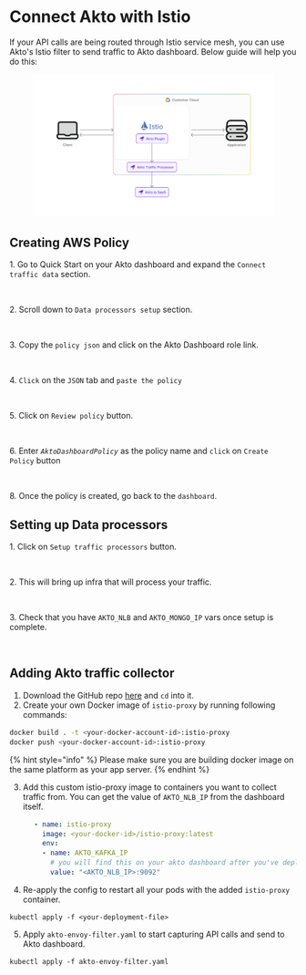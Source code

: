 # Connect Akto with Istio

If your API calls are being routed through Istio service mesh, you can use Akto's Istio filter to send traffic to Akto dashboard. Below guide will help you do this:

<figure><img src="../../.gitbook/assets/image (4).png" alt=""><figcaption></figcaption></figure>

## Creating AWS Policy

1\. Go to Quick Start on your Akto dashboard and expand the `Connect traffic data` section.

<figure><img src="https://user-images.githubusercontent.com/91221068/236832212-603647ca-fceb-46fc-baf7-150c2e6b7ec0.png" alt=""><figcaption></figcaption></figure>

2\. Scroll down to `Data processors setup` section.

<figure><img src="https://user-images.githubusercontent.com/91221068/237100095-67164c73-2a0b-4505-8268-c932df4a1d27.png" alt=""><figcaption></figcaption></figure>

3\. Copy the `policy json` and click on the Akto Dashboard role link.

<figure><img src="https://user-images.githubusercontent.com/91221068/237100542-c3df31bc-9f7d-4be0-a626-038a31d33ce8.png" alt=""><figcaption></figcaption></figure>

4\. `Click` on the `JSON` tab and `paste the policy`

<figure><img src="https://user-images.githubusercontent.com/91221068/236832279-70340e39-3ccb-4118-9ee9-039711c7e22d.png" alt=""><figcaption></figcaption></figure>

5\. Click on `Review policy` button.

<figure><img src="https://user-images.githubusercontent.com/91221068/236832289-afe2931b-c11a-44b8-a946-79cf0e106dfa.png" alt=""><figcaption></figcaption></figure>

6\. Enter _`AktoDashboardPolicy`_ as the policy name and `click` on `Create Policy` button

<figure><img src="https://user-images.githubusercontent.com/91221068/236832299-996d635d-5c0d-43d3-8ee3-eb53f7de952d.png" alt=""><figcaption></figcaption></figure>

8\. Once the policy is created, go back to the `dashboard`.

## Setting up Data processors

1\. Click on `Setup traffic processors` button.

<figure><img src="https://github.com/akto-api-security/Documentation/assets/91221068/c3e08f08-ec81-4c47-b3b0-fbc1eacc4fe0" alt=""><figcaption></figcaption></figure>

2\. This will bring up infra that will process your traffic.&#x20;

<figure><img src="https://github.com/akto-api-security/Documentation/assets/91221068/7d7d437d-1370-4628-aa10-908b33b907b0" alt=""><figcaption></figcaption></figure>

3\. Check that you have `AKTO_NLB` and `AKTO_MONGO_IP` vars once setup is complete.&#x20;

<figure><img src="https://github.com/akto-api-security/Documentation/assets/91221068/7c79c400-7a0a-4421-96ed-fbb063e025f5" alt=""><figcaption></figcaption></figure>

## Adding Akto traffic collector

1. Download the GitHub repo [here](https://github.com/akto-api-security/istio-filter) and `cd` into it.&#x20;
2. Create your own Docker image of `istio-proxy` by running following commands:

```bash
docker build . -t <your-docker-account-id>:istio-proxy
docker push <your-docker-account-id>:istio-proxy
```

{% hint style="info" %}
Please make sure you are building docker image on the same platform as your app server.&#x20;
{% endhint %}

3. Add this custom istio-proxy image to containers you want to collect traffic from. You can get the value of `AKTO_NLB_IP` from the dashboard itself.&#x20;

```yaml
      - name: istio-proxy
        image: <your-docker-id>/istio-proxy:latest
        env:
        - name: AKTO_KAFKA_IP
          # you will find this on your akto dashboard after you've deployed the Data-processing stack using Akto.
          value: "<AKTO_NLB_IP>:9092"
```

4. Re-apply the config to restart all your pods with the added `istio-proxy` container.

```
kubectl apply -f <your-deployment-file>
```

5. Apply `akto-envoy-filter.yaml` to start capturing API calls and send to Akto dashboard.

```
kubectl apply -f akto-envoy-filter.yaml
```
